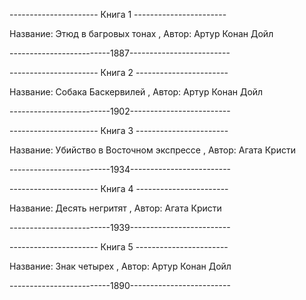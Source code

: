 ---------------------- Книга 1 -----------------------

Название: Этюд в багровых тонах , Автор: Артур Конан Дойл 

-------------------------1887-------------------------        


---------------------- Книга 2 -----------------------   

Название: Собака Баскервилей , Автор: Артур Конан Дойл    

-------------------------1902-------------------------        


---------------------- Книга 3 -----------------------   

Название: Убийство в Восточном экспрессе , Автор: Агата Кристи

-------------------------1934-------------------------        


---------------------- Книга 4 -----------------------  

Название: Десять негритят , Автор: Агата Кристи

-------------------------1939-------------------------        


---------------------- Книга 5 ----------------------- 

Название: Знак четырех , Автор: Артур Конан Дойл

-------------------------1890-------------------------        

